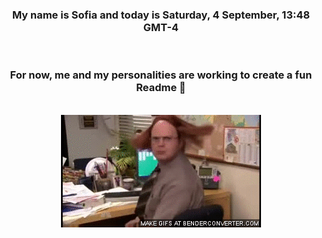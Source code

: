 


<div align="center">
<h3 >My name is Sofia and today is Saturday, 4 September, 13:48 GMT-4</h3><br>
<h3 >For now, me and my personalities are working to create a fun Readme 👋
</h3><br>
<img src='img/dwight.gif' alt='working...'/>
</div>
